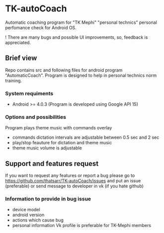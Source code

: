 # TK-autoCoach
Automatic coaching program for "TK Mephi" "personal technics" personal perfomance check for Android OS.

! There are many bugs and possible UI improvements, so, feedback is appreciated.

## Brief view
Repo contains src and following files for android program "AutomaticCoach". Program is designed to help in personal technics norm training.
### System requiments
- Android >= 4.0.3
 (Program is developed using Google API 15)
### Options and possibilities
Program plays theme music with commands overlay
- commands dictation intervals are adjustable between 0.5 sec and 2 sec
- play/stop feauture for dictation and theme music
- theme music volume is adjustable

## Support and features request
If you want to request any features or report a bug please go to https://github.com/thatsarr/TK-autoCoach/issues and put an issue (preferable) or send message to developer in vk (if you hate github)
### Information to provide in bug issue
- device model
- android version
- actions which cause bug
- personal information
    Vk profile is preferable for TK-Mephi members
